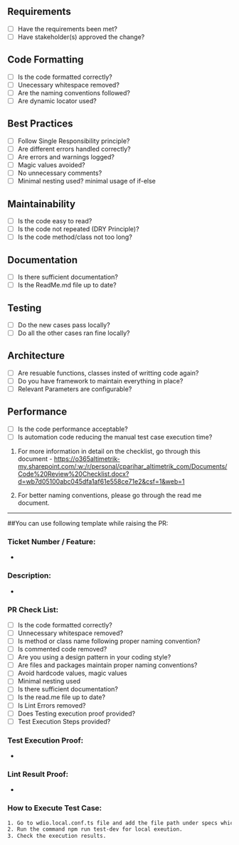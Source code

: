 ## Requirements

- [ ] Have the requirements been met?
- [ ] Have stakeholder(s) approved the change?

## Code Formatting

- [ ] Is the code formatted correctly?
- [ ] Unecessary whitespace removed?
- [ ] Are the naming conventions followed?
- [ ] Are dynamic locator used?

## Best Practices

- [ ] Follow Single Responsibility principle?
- [ ] Are different errors handled correctly?
- [ ] Are errors and warnings logged?
- [ ] Magic values avoided?
- [ ] No unnecessary comments?
- [ ] Minimal nesting used? minimal usage of if-else

## Maintainability

- [ ] Is the code easy to read?
- [ ] Is the code not repeated (DRY Principle)?
- [ ] Is the code method/class not too long?

## Documentation

- [ ] Is there sufficient documentation?
- [ ] Is the ReadMe.md file up to date?

## Testing

- [ ] Do the new cases pass locally?
- [ ] Do all the other cases ran fine locally?

## Architecture

- [ ] Are resuable functions, classes insted of writting code again?
- [ ] Do you have framework to maintain everything in place?
- [ ] Relevant Parameters are configurable?

## Performance

- [ ] Is the code performance acceptable?
- [ ] Is automation code reducing the manual test case execution time?

1. For more information in detail on the checklist, go through this document - https://o365altimetrik-my.sharepoint.com/:w:/r/personal/cparihar_altimetrik_com/Documents/Code%20Review%20Checklist.docx?d=wb7d05100abc045dfa1af61e558ce71e2&csf=1&web=1

2. For better naming conventions, please go through the read me document.

---

##You can use following template while raising the PR:

### Ticket Number / Feature:

-

### Description:

-

### PR Check List:

- [ ] Is the code formatted correctly?
- [ ] Unnecessary whitespace removed?
- [ ] Is method or class name following proper naming convention?
- [ ] Is commented code removed?
- [ ] Are you using a design pattern in your coding style?
- [ ] Are files and packages maintain proper naming conventions?
- [ ] Avoid hardcode values, magic values
- [ ] Minimal nesting used
- [ ] Is there sufficient documentation?
- [ ] Is the read.me file up to date?
- [ ] Is Lint Errors removed?
- [ ] Does Testing execution proof provided?
- [ ] Test Execution Steps provided?

### Test Execution Proof:

-

### Lint Result Proof:

-

### How to Execute Test Case:

```sh
1. Go to wdio.local.conf.ts file and add the file path under specs which we wanted to execute.
2. Run the command npm run test-dev for local exeution.
3. Check the execution results.
```
